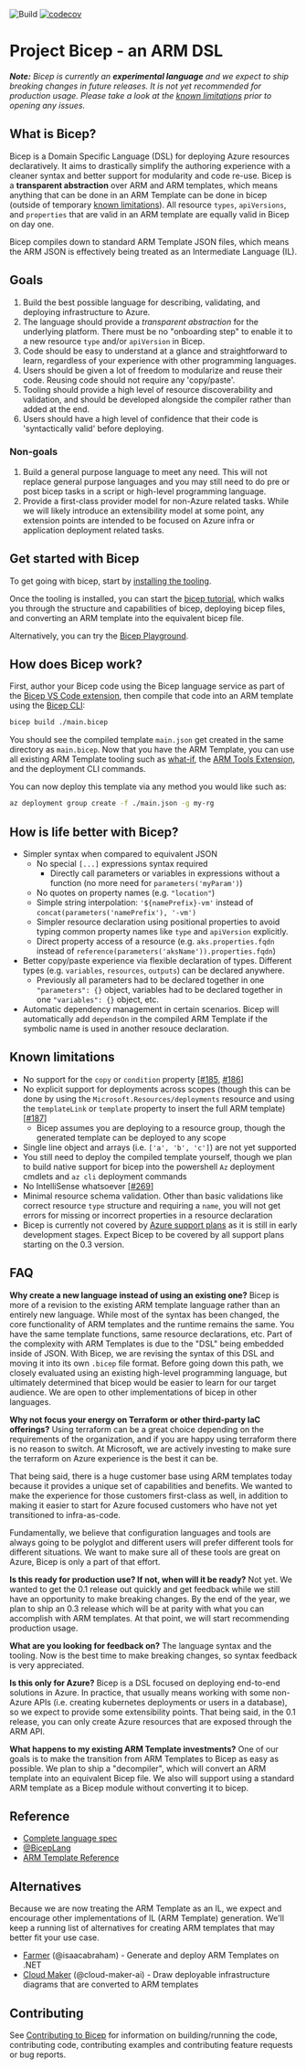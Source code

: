 ![Build](https://github.com/Azure/bicep/workflows/Build/badge.svg) [![codecov](https://codecov.io/gh/Azure/bicep/branch/master/graph/badge.svg)](https://codecov.io/gh/Azure/bicep)

# Project Bicep - an ARM DSL

***Note:** Bicep is currently an **experimental language** and we expect to ship breaking changes in future releases. It is not yet recommended for production usage. Please take a look at the [known limitations](#known-limitations) prior to opening any issues.*

## What is Bicep?

Bicep is a Domain Specific Language (DSL) for deploying Azure resources declaratively. It aims to drastically simplify the authoring experience with a cleaner syntax and better support for modularity and code re-use. Bicep is a **transparent abstraction** over ARM and ARM templates, which means anything that can be done in an ARM Template can be done in bicep (outside of temporary [known limitations](#known-limitations)). All resource `types`, `apiVersions`, and `properties` that are valid in an ARM template are equally valid in Bicep on day one.

Bicep compiles down to standard ARM Template JSON files, which means the ARM JSON is effectively being treated as an Intermediate Language (IL).

## Goals

1. Build the best possible language for describing, validating, and deploying infrastructure to Azure.
1. The language should provide a *transparent abstraction* for the underlying platform. There must be no "onboarding step" to enable it to a new resource `type` and/or `apiVersion` in Bicep.
1. Code should be easy to understand at a glance and straightforward to learn, regardless of your experience with other programming languages.
1. Users should be given a lot of freedom to modularize and reuse their code. Reusing code should not require any 'copy/paste'.
1. Tooling should provide a high level of resource discoverability and validation, and should be developed alongside the compiler rather than added at the end.
1. Users should have a high level of confidence that their code is 'syntactically valid' before deploying.

### Non-goals

1. Build a general purpose language to meet any need. This will not replace general purpose languages and you may still need to do pre or post bicep tasks in a script or high-level programming language.
1. Provide a first-class provider model for non-Azure related tasks. While we will likely introduce an extensibility model at some point, any extension points are intended to be focused on Azure infra or application deployment related tasks.

## Get started with Bicep

To get going with bicep, start by [installing the tooling](./docs/installing.md).

Once the tooling is installed, you can start the [bicep tutorial](./docs/tutorial/01-simple-template.md), which walks you through the structure and capabilities of bicep, deploying bicep files, and converting an ARM template into the equivalent bicep file.

Alternatively, you can try the [Bicep Playground](https://aka.ms/bicepdemo).

## How does Bicep work?

First, author your Bicep code using the Bicep language service as part of the [Bicep VS Code extension](./docs/installing.md#bicep-vs-code-extension), then compile that code into an ARM template using the [Bicep CLI](./docs/installing.md#bicep-cli):

```bash
bicep build ./main.bicep
```

You should see the compiled template `main.json` get created in the same directory as `main.bicep`. Now that you have the ARM Template, you can use all existing ARM Template tooling such as [what-if](https://docs.microsoft.com/azure/azure-resource-manager/templates/template-deploy-what-if?tabs=azure-powershell), the [ARM Tools Extension](https://marketplace.visualstudio.com/items?itemName=msazurermtools.azurerm-vscode-tools), and the deployment CLI commands.

You can now deploy this template via any method you would like such as:

```bash
az deployment group create -f ./main.json -g my-rg
```

## How is life better with Bicep?

* Simpler syntax when compared to equivalent JSON
  * No special `[...]` expressions syntax required
    * Directly call parameters or variables in expressions without a function (no more need for `parameters('myParam')`)
  * No quotes on property names (e.g. `"location"`)
  * Simple string interpolation: `'${namePrefix}-vm'` instead of `concat(parameters('namePrefix'), '-vm')`
  * Simpler resource declaration using positional properties to avoid typing common property names like `type` and `apiVersion` explicitly.
  * Direct property access of a resource (e.g. `aks.properties.fqdn` instead of `reference(parameters('aksName')).properties.fqdn`)
* Better copy/paste experience via flexible declaration of types. Different types (e.g. `variables`, `resources`, `outputs`) can be declared anywhere.
  * Previously all parameters had to be declared together in one `"parameters": {}` object, variables had to be declared together in one `"variables": {}` object, etc.
* Automatic dependency management in certain scenarios. Bicep will automatically add `dependsOn` in the compiled ARM Template if the symbolic name is used in another resouce declaration.

## Known limitations

* No support for the `copy` or `condition` property [[#185](https://github.com/Azure/bicep/issues/185), [#186](https://github.com/Azure/bicep/issues/186)]
* No explicit support for deployments across scopes (though this can be done by using the `Microsoft.Resources/deployments` resource and using the `templateLink` or `template` property to insert the full ARM template) [[#187](https://github.com/Azure/bicep/issues/187)]
  * Bicep assumes you are deploying to a resource group, though the generated template can be deployed to any scope
* Single line object and arrays (i.e. `['a', 'b', 'c']`) are not yet supported
* You still need to deploy the compiled template yourself, though we plan to build native support for bicep into the powershell `Az` deployment cmdlets and `az cli` deployment commands
* No IntelliSense whatsoever [[#269](https://github.com/Azure/bicep/issues/269)]
* Minimal resource schema validation. Other than basic validations like correct resource `type` structure and requiring a `name`, you will not get errors for missing or incorrect properties in a resource declaration
* Bicep is currently not covered by [Azure support plans](https://azure.microsoft.com/en-us/support/plans/) as it is still in early development stages. Expect Bicep to be covered by all support plans starting on the 0.3 version.

## FAQ

**Why create a new language instead of using an existing one?**
Bicep is more of a revision to the existing ARM template language rather than an entirely new language. While most of the syntax has been changed, the core functionality of ARM templates and the runtime remains the same. You have the same template functions, same resource declarations, etc. Part of the complexity with ARM Templates is due to the "DSL" being embedded inside of JSON. With Bicep, we are revising the syntax of this DSL and moving it into its own `.bicep` file format. Before going down this path, we closely evaluated using an existing high-level programming language, but ultimately determined that bicep would be easier to learn for our target audience. We are open to other implementations of bicep in other languages.

**Why not focus your energy on Terraform or other third-party IaC offerings?**
Using terraform can be a great choice depending on the requirements of the organization, and if you are happy using terraform there is no reason to switch. At Microsoft, we are actively investing to make sure the terraform on Azure experience is the best it can be.

That being said, there is a huge customer base using ARM templates today because it provides a unique set of capabilities and benefits. We wanted to make the experience for those customers first-class as well, in addition to making it easier to start for Azure focused customers who have not yet transitioned to infra-as-code.

Fundamentally, we believe that configuration languages and tools are always going to be polyglot and different users will prefer different tools for different situations. We want to make sure all of these tools are great on Azure, Bicep is only a part of that effort.

**Is this ready for production use? If not, when will it be ready?**
Not yet. We wanted to get the 0.1 release out quickly and get feedback while we still have an opportunity to make breaking changes. By the end of the year, we plan to ship an 0.3 release which will be at parity with what you can accomplish with ARM templates. At that point, we will start recommending production usage.

**What are you looking for feedback on?**
The language syntax and the tooling. Now is the best time to make breaking changes, so syntax feedback is very appreciated.

**Is this only for Azure?**
Bicep is a DSL focused on deploying end-to-end solutions in Azure. In practice, that usually means working with some non-Azure APIs (i.e. creating kubernetes deployments or users in a database), so we expect to provide some extensibility points. That being said, in the 0.1 release, you can only create Azure resources that are exposed through the ARM API.

**What happens to my existing ARM Template investments?**
One of our goals is to make the transition from ARM Templates to Bicep as easy as possible. We plan to ship a "decompiler", which will convert an ARM template into an equivalent Bicep file. We also will support using a standard ARM template as a Bicep module without converting it to bicep.

## Reference

* [Complete language spec](./docs/spec/bicep.md)
* [@BicepLang](https://twitter.com/BicepLang)
* [ARM Template Reference](https://docs.microsoft.com/azure/templates/)

## Alternatives

Because we are now treating the ARM Template as an IL, we expect and encourage other implementations of IL (ARM Template) generation. We'll keep a running list of alternatives for creating ARM templates that may better fit your use case.

* [Farmer](https://compositionalit.github.io/farmer/) (@isaacabraham) - Generate and deploy ARM Templates on .NET
* [Cloud Maker](https://cloudmaker.ai) (@cloud-maker-ai) - Draw deployable infrastructure diagrams that are converted to ARM templates

## Contributing
See [Contributing to Bicep](./CONTRIBUTING.md) for information on building/running the code, contributing code, contributing examples and contributing feature requests or bug reports.
